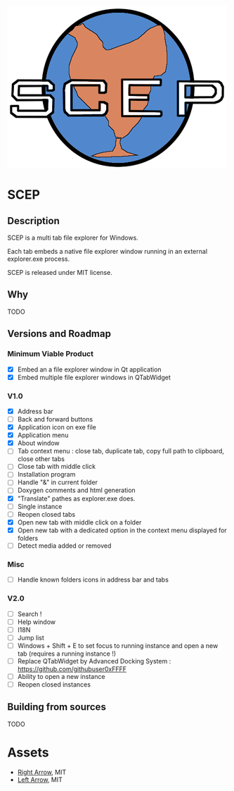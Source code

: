 ![SCEP logo](code/SCEP/resources/SCEP/images/SCEP-full.png "SCEP")

# SCEP

## Description

SCEP is a multi tab file explorer for Windows.

Each tab embeds a native file explorer window running in an external explorer.exe process.

SCEP is released under MIT license.

## Why

TODO

## Versions and Roadmap

### Minimum Viable Product

- [x] Embed an a file explorer window in Qt application
- [x] Embed multiple file explorer windows in QTabWidget

### V1.0

- [x] Address bar
- [ ] Back and forward buttons
- [x] Application icon on exe file
- [x] Application menu
- [x] About window
- [ ] Tab context menu : close tab, duplicate tab, copy full path to clipboard, close other tabs
- [ ] Close tab with middle click
- [ ] Installation program
- [ ] Handle "&" in current folder
- [ ] Doxygen comments and html generation
- [x] "Translate" pathes as explorer.exe does.
- [ ] Single instance
- [ ] Reopen closed tabs
- [x] Open new tab with middle click on a folder
- [x] Open new tab with a dedicated option in the context menu displayed for folders
- [ ] Detect media added or removed

### Misc

- [ ] Handle known folders icons in address bar and tabs

### V2.0

- [ ] Search !
- [ ] Help window
- [ ] I18N
- [ ] Jump list
- [ ] Windows + Shift + E to set focus to running instance and open a new tab
  (requires a running instance !)
- [ ] Replace QTabWidget by Advanced Docking System : https://github.com/githubuser0xFFFF
- [ ] Ability to open a new instance
- [ ] Reopen closed instances

## Building from sources

TODO





# Assets
* [Right Arrow](https://www.iconfinder.com/icons/211607/right_arrow_icon), MIT
* [Left Arrow](https://www.iconfinder.com/icons/211689/left_arrow_icon), MIT